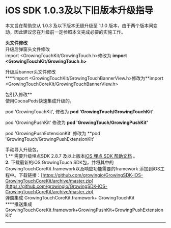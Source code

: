 # iOS SDK 1.0.3及以下旧版本升级指导

本文旨在帮助您从 1.0.3 及以下版本无缝升级至 1.1.0 版本，由于两个版本间变动，因此建议您在升级前一定参照本文完成必要的实施工作。  
  
**头文件修改**  
升级后弹窗头文件修改  
import &lt;GrowingTouchKit/GrowingTouch.h&gt;修改为 **import &lt;GrowingTouchKit/GrowingTouch.h&gt;**  
  
升级后banner头文件修改  
****import &lt;GrowingTouchKit/GrowingTouchBannerView.h&gt;修改为**import &lt;GrowingTouchCoreKit/GrowingTouchBannerView.h&gt;  
  
  
  
包引入修改**  
使用CocoaPods快速集成升级的，

pod 'GrowingTouchKit', 修改为  **pod 'GrowingTouch/GrowingTouchKit'**

pod 'GrowingPushKit'  修改为  **pod 'GrowingTouch/GrowingPushKit'**

pod 'GrowingPushExtensionKit' 修改为 **pod 'GrowingTouch/GrowingPushExtensionKit'  
  
  
手动导入升级包，  
1.** 需要升级埋点SDK 2.8.7 及以上版本[iOS 埋点 SDK 帮助文档](https://docs.growingio.com/docs/sdk-integration/ios-sdk/ios-mai-dian-sdk) 。  
**2.** 下载最新的iOS GrowingTouch SDK包，并将其中的GrowingTouchCoreKit.framework以及响应功能需要的framework 添加到iOS工程中。下载链接：[https://github.com/growingio/GrowingSDK-iOS-GrowingTouchCoreKit/archive/master.zip](https://github.com/growingio/GrowingSDK-iOS-GrowingTouchCoreKit/archive/master.zip)  
 弹窗集成 GrowingTouchCoreKit.framework+ GrowingTouchKit  
 ****推送集成GrowingTouchCoreKit.framework+GrowingPushKit+GrowingPushExtensionKit'

  
  
****

